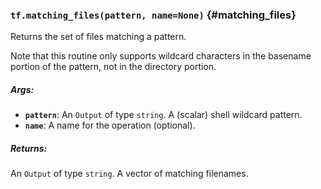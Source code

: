 ### `tf.matching_files(pattern, name=None)` {#matching_files}

Returns the set of files matching a pattern.

Note that this routine only supports wildcard characters in the
basename portion of the pattern, not in the directory portion.

##### Args:


*  <b>`pattern`</b>: An `Output` of type `string`. A (scalar) shell wildcard pattern.
*  <b>`name`</b>: A name for the operation (optional).

##### Returns:

  An `Output` of type `string`. A vector of matching filenames.

